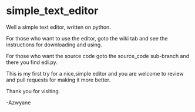 # simple_text_editor
Well a simple text editor, written on python.


For those who want to use the editor, goto the wiki tab and 
see the instructions for downloading and using.

For those who want the source code goto the source_code sub-branch
and there you find edi.py.

This is my first try for a nice,simple editor
and you are welcome to review and pull requests for making it more better.

Thank you for visiting.

-Azwyane




